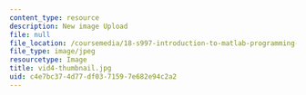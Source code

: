 ```yaml
---
content_type: resource
description: New image Upload
file: null
file_location: /coursemedia/18-s997-introduction-to-matlab-programming-fall-2011/c4e7bc374d77df0371597e682e94c2a2_vid4-thumbnail.jpg
file_type: image/jpeg
resourcetype: Image
title: vid4-thumbnail.jpg
uid: c4e7bc37-4d77-df03-7159-7e682e94c2a2
---
```


